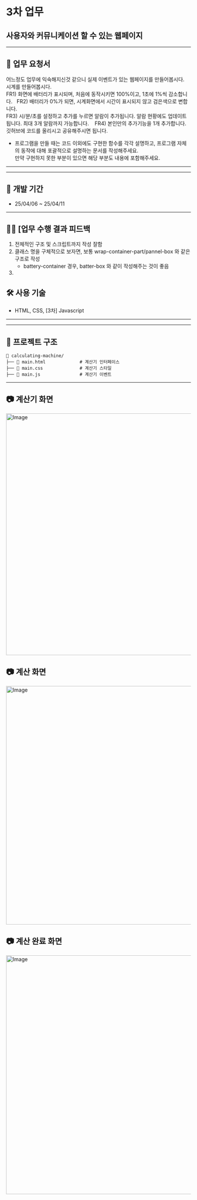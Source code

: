 # 3차 업무
## 사용자와 커뮤니케이션 할 수 있는 웹페이지


---

## 📌 업무 요청서 

어느정도 업무에 익숙해지신것 같으니 실제 이벤트가 있는 웹페이지를 만들어봅시다.  
시계를 만들어봅시다.  
FR1) 화면에 배터리가 표시되며, 처음에 동작시키면 100%이고, 1초에 1%씩 감소합니다.    
FR2) 배터리가 0%가 되면, 시계화면에서 시간이 표시되지 않고 검은색으로 변합니다.  
FR3) 시/분/초를 설정하고 추가를 누르면 알람이 추가됩니다. 알람 현황에도 업데이트 됩니다. 최대 3개 알람까지 가능합니다.    
FR4) 본인만의 추가기능을 1개 추가합니다. 깃허브에 코드를 올리시고 공유해주시면 됩니다.  
* 프로그램을 만들 때는 코드 이외에도 구현한 함수를 각각 설명하고, 프로그램 자체의 동작에 대해 포괄적으로 설명하는 문서를 작성해주세요.  
  만약 구현하지 못한 부분이 있으면 해당 부분도 내용에 포함해주세요.

---



---


## 📅 개발 기간
- 25/04/06 ~ 25/04/11


---


## 👨‍💻 [업무 수행 결과 피드백
 
1. 전체적인 구조 및 스크립트까지 작성 잘함
2. 클래스 명을 구체적으로 보자면, 보통 wrap-container-part/pannel-box 와 같은 구조로 작성
   - battery-container 경우, batter-box 와 같이 작성해주는 것이 좋음
3. 



## 🛠️ 사용 기술
- HTML, CSS, [3차] Javascript


---
---


## 📂 프로젝트 구조
```
📂 calculating-machine/
├── 📁 main.html             # 계산기 인터페이스
├── 📁 main.css              # 계산기 스타일
├── 📁 main.js               # 계산기 이벤트
```
---

## 📷 계산기 화면
<img width="1182" height="659" alt="Image" src="https://github.com/user-attachments/assets/32d81d98-d2a0-431e-8bf5-069f0188d3b6" />

## 📷 계산 화면
<img width="1183" height="650" alt="Image" src="https://github.com/user-attachments/assets/1bf3633e-602f-44f4-ac00-588ca8c4896f" />

## 📷 계산 완료 화면
<img width="1185" height="651" alt="Image" src="https://github.com/user-attachments/assets/0f89b715-c3a7-4653-ad72-1a07a663b873" />
